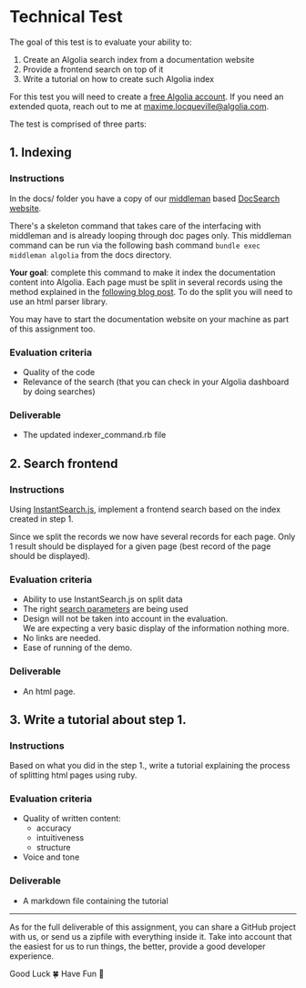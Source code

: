 # Technical Test

The goal of this test is to evaluate your ability to:

1. Create an Algolia search index from a documentation website
2. Provide a frontend search on top of it
3. Write a tutorial on how to create such Algolia index

For this test you will need to create a [free Algolia account](https://www.algolia.com/users/sign_up).
If you need an extended quota, reach out to me at maxime.locqueville@algolia.com.

The test is comprised of three parts:

## 1. Indexing

### Instructions

In the docs/ folder you have a copy of our [middleman](https://middlemanapp.com/basics/install/)
based [DocSearch website](https://community.algolia.com/docsearch/).

There's a skeleton command that takes care of the interfacing with middleman and is already looping through doc pages only.
This middleman command can be run via the following bash command `bundle exec middleman algolia` from the docs directory.

**Your goal**: complete this command to make it index the documentation content into Algolia.
Each page must be split in several records using the method explained in the
[following blog post](https://blog.algolia.com/how-to-build-a-helpful-search-for-technical-documentation-the-laravel-example/).
To do the split you will need to use an html parser library.

You may have to start the documentation website on your machine as part of this assignment too.

### Evaluation criteria

- Quality of the code
- Relevance of the search (that you can check in your Algolia dashboard by doing searches)

### Deliverable

- The updated indexer_command.rb file

## 2. Search frontend

### Instructions

Using [InstantSearch.js](https://community.algolia.com/instantsearch.js/v2/),
implement a frontend search based on the index created in step 1.

Since we split the records we now have several records for each page.
Only 1 result should be displayed for a given page (best record of the page should be displayed).  

### Evaluation criteria

- Ability to use InstantSearch.js on split data
- The right [search parameters](https://www.algolia.com/doc/api-reference/search-api-parameters/) are being used
- Design will not be taken into account in the evaluation.  
  We are expecting a very basic display of the information nothing more.
- No links are needed.
- Ease of running of the demo.

### Deliverable

- An html page.

## 3. Write a tutorial about step 1.

### Instructions

Based on what you did in the step 1., write a tutorial explaining the process of splitting
html pages using ruby.

### Evaluation criteria

- Quality of written content:
    - accuracy
    - intuitiveness
    - structure
- Voice and tone

### Deliverable

- A markdown file containing the tutorial

---

As for the full deliverable of this assignment, you can share a GitHub project with us, or send us
a zipfile with everything inside it. Take into account that the easiest for us to run things, the better,
provide a good developer experience.

Good Luck 🍀 Have Fun 🎉
